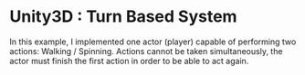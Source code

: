# Unity3D : Turn Based System
 In this example, I implemented one actor (player) capable of performing two actions: Walking / Spinning.
 Actions cannot be taken simultaneously, the actor must finish the first action in order to be able to act again.
